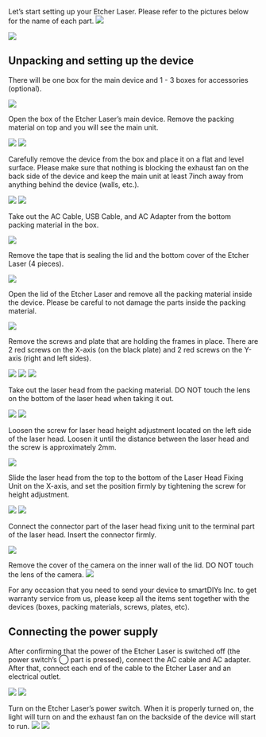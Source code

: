 Let’s start setting up your Etcher Laser. Please refer to the pictures below for the name of each part.
<img src="./images/parts_1.jpg">

<img src="./images/parts_2.jpg">

## Unpacking and setting up the device
There will be one box for the main device and 1 - 3 boxes for accessories (optional).

<img src="./images/hardware_setup_1.jpg">

Open the box of the Etcher Laser’s main device. Remove the packing material on top and you will see the main unit.

<img src="./images/hardware_setup_2.jpg">

<img src="./images/hardware_setup_3.jpg">

Carefully remove the device from the box and place it on a flat and level surface. Please make sure that nothing is blocking the exhaust fan on the back side of the device and keep the main unit at least 7inch away from anything behind the device (walls, etc.).

<img src="./images/hardware_setup_4.jpg">

<img src="./images/hardware_setup_5.jpg">

Take out the AC Cable, USB Cable, and AC Adapter from the bottom packing material in the box.

<img src="./images/hardware_setup_6.jpg">

Remove the tape that is sealing the lid and the bottom cover of the Etcher Laser (4 pieces).

<img src="./images/hardware_setup_7.jpg">

Open the lid of the Etcher Laser and remove all the packing material inside the device. Please be careful to not damage the parts inside the packing material.

<img src="./images/hardware_setup_8.jpg">

Remove the screws and plate that are holding the frames in place. There are 2 red screws on the X-axis (on the black plate) and 2 red screws on the Y-axis (right and left sides).

<img src="./images/hardware_setup_9.jpg">

<img src="./images/hardware_setup_10.jpg">

<img src="./images/hardware_setup_9-1.jpg">

Take out the laser head from the packing material. DO NOT touch the lens on the bottom of the laser head when taking it out.

<img src="./images/hardware_setup_11.jpg">

<img src="./images/hardware_setup_12.jpg">

Loosen the screw for laser head height adjustment located on the left side of the laser head. Loosen it until the distance between the laser head and the screw is approximately 2mm.

<img src="./images/hardware_setup_13.jpg">

Slide the laser head from the top to the bottom of the Laser Head Fixing Unit on the X-axis, and set the position firmly by tightening the screw for height adjustment.

<img src="./images/hardware_setup_14.jpg">

<img src="./images/hardware_setup_15.jpg">

Connect the connector part of the laser head fixing unit to the terminal part of the laser head. Insert the connector firmly.

<img src="./images/hardware_setup_16.jpg">


Remove the cover of the camera on the inner wall of the lid. DO NOT touch the lens of the camera.
<img src="./images/hardware_setup_17.jpg">

For any occasion that you need to send your device to smartDIYs Inc. to get warranty service from us, please keep all the items sent together with the devices (boxes, packing materials, screws, plates, etc).

## Connecting the power supply
After confirming that the power of the Etcher Laser is switched off (the power switch’s ◯ part is pressed), connect the AC cable and AC adapter. After that, connect each end of the cable to the Etcher Laser and an electrical outlet.

<img src="./images/hardware_setup_18.jpg">

<img src="./images/hardware_setup_19.jpg">

Turn on the Etcher Laser’s power switch. When it is properly turned on, the light will turn on and the exhaust fan on the backside of the device will start to run.
<img src="./images/hardware_setup_21.jpg">
<img src="./images/hardware_setup_20.jpg">
